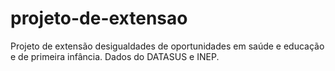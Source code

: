 # projeto-de-extensao
Projeto de extensão desigualdades de oportunidades em saúde e educação e de primeira infância. Dados do DATASUS e INEP.
